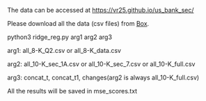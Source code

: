 The data can be accessed at https://vr25.github.io/us_bank_sec/

Please download all the data (csv files) from [Box](https://rpi.box.com/s/wiofkzqvin7hplraolan5lnt05fgduo6).

python3 ridge_reg.py arg1 arg2 arg3

arg1: all_8-K_Q2.csv or all_8-K_data.csv

arg2: all_10-K_sec_1A.csv or all_10-K_sec_7.csv or all_10-K_full.csv

arg3: concat_t, concat_t1, changes(arg2 is always all_10-K_full.csv)


All the results will be saved in mse_scores.txt
